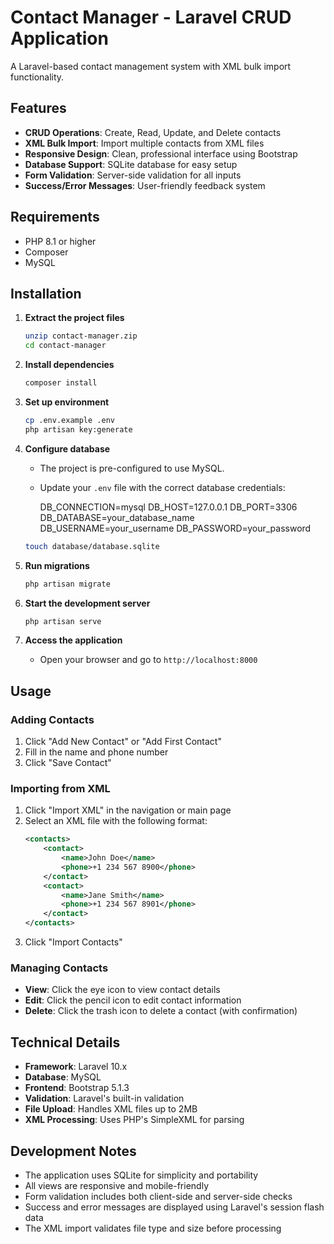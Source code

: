 # Contact Manager - Laravel CRUD Application

A Laravel-based contact management system with XML bulk import functionality.

## Features

- **CRUD Operations**: Create, Read, Update, and Delete contacts
- **XML Bulk Import**: Import multiple contacts from XML files
- **Responsive Design**: Clean, professional interface using Bootstrap
- **Database Support**: SQLite database for easy setup
- **Form Validation**: Server-side validation for all inputs
- **Success/Error Messages**: User-friendly feedback system

## Requirements

- PHP 8.1 or higher
- Composer
- MySQL

## Installation

1. **Extract the project files**
   ```bash
   unzip contact-manager.zip
   cd contact-manager
   ```

2. **Install dependencies**
   ```bash
   composer install
   ```

3. **Set up environment**
   ```bash
   cp .env.example .env
   php artisan key:generate
   ```

4. **Configure database**
   - The project is pre-configured to use MySQL.
   - Update your `.env` file with the correct database credentials:
    
     DB_CONNECTION=mysql
     DB_HOST=127.0.0.1
     DB_PORT=3306
     DB_DATABASE=your_database_name
     DB_USERNAME=your_username
     DB_PASSWORD=your_password
   ```bash
   touch database/database.sqlite
   ```

5. **Run migrations**
   ```bash
   php artisan migrate
   ```

6. **Start the development server**
   ```bash
   php artisan serve
   ```

7. **Access the application**
   - Open your browser and go to `http://localhost:8000`

## Usage

### Adding Contacts
1. Click "Add New Contact" or "Add First Contact"
2. Fill in the name and phone number
3. Click "Save Contact"

### Importing from XML
1. Click "Import XML" in the navigation or main page
2. Select an XML file with the following format:
   ```xml
   <contacts>
       <contact>
           <name>John Doe</name>
           <phone>+1 234 567 8900</phone>
       </contact>
       <contact>
           <name>Jane Smith</name>
           <phone>+1 234 567 8901</phone>
       </contact>
   </contacts>
   ```
3. Click "Import Contacts"

### Managing Contacts
- **View**: Click the eye icon to view contact details
- **Edit**: Click the pencil icon to edit contact information
- **Delete**: Click the trash icon to delete a contact (with confirmation)


## Technical Details

- **Framework**: Laravel 10.x
- **Database**: MySQL
- **Frontend**: Bootstrap 5.1.3
- **Validation**: Laravel's built-in validation
- **File Upload**: Handles XML files up to 2MB
- **XML Processing**: Uses PHP's SimpleXML for parsing




## Development Notes

- The application uses SQLite for simplicity and portability
- All views are responsive and mobile-friendly
- Form validation includes both client-side and server-side checks
- Success and error messages are displayed using Laravel's session flash data
- The XML import validates file type and size before processing
